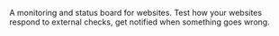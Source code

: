 A monitoring and status board for websites. Test how your websites respond to external checks, get notified when something goes wrong.

